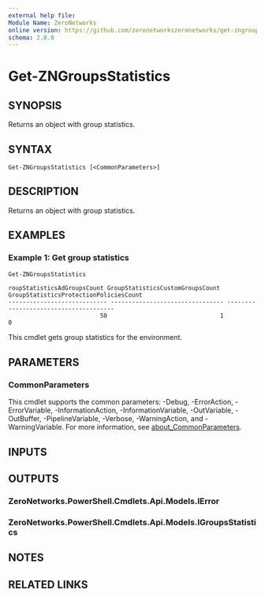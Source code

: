 ```yaml
---
external help file:
Module Name: ZeroNetworks
online version: https://github.com/zeronetworkszeronetworks/get-zngroupsstatistics
schema: 2.0.0
---
```


# Get-ZNGroupsStatistics

## SYNOPSIS
Returns an object with group statistics.

## SYNTAX

```
Get-ZNGroupsStatistics [<CommonParameters>]
```

## DESCRIPTION
Returns an object with group statistics.

## EXAMPLES

### Example 1: Get group statistics
```powershell
Get-ZNGroupsStatistics
```

```output
roupStatisticsAdGroupsCount GroupStatisticsCustomGroupsCount GroupStatisticsProtectionPoliciesCount
---------------------------- -------------------------------- --------------------------------------
                          50                                1                                      0
```

This cmdlet gets group statistics for the environment.

## PARAMETERS

### CommonParameters
This cmdlet supports the common parameters: -Debug, -ErrorAction, -ErrorVariable, -InformationAction, -InformationVariable, -OutVariable, -OutBuffer, -PipelineVariable, -Verbose, -WarningAction, and -WarningVariable. For more information, see [about_CommonParameters](http://go.microsoft.com/fwlink/?LinkID=113216).

## INPUTS

## OUTPUTS

### ZeroNetworks.PowerShell.Cmdlets.Api.Models.IError

### ZeroNetworks.PowerShell.Cmdlets.Api.Models.IGroupsStatistics

## NOTES

## RELATED LINKS

